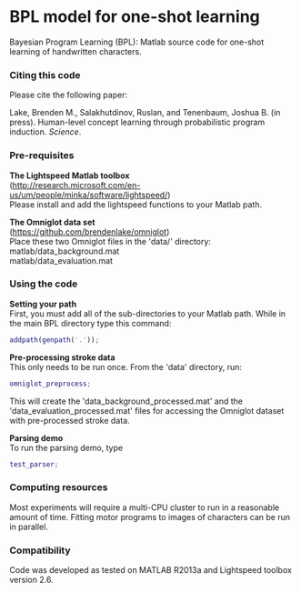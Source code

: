 # BPL model for one-shot learning

Bayesian Program Learning (BPL): Matlab source code for one-shot learning of handwritten characters.

### Citing this code
Please cite the following paper:


Lake, Brenden M., Salakhutdinov, Ruslan, and Tenenbaum, Joshua B. (in press). Human-level concept learning through probabilistic program induction. _Science_.


### Pre-requisites 

**The Lightspeed Matlab toolbox**   
(http://research.microsoft.com/en-us/um/people/minka/software/lightspeed/)   
Please install and add the lightspeed functions to your Matlab path.

**The Omniglot data set**   
(https://github.com/brendenlake/omniglot)   
Place these two Omniglot files in the 'data/' directory:   
matlab/data_background.mat   
matlab/data_evaluation.mat

### Using the code

**Setting your path**   
First, you must add all of the sub-directories to your Matlab path. While in the main BPL directory type this command:

```matlab
addpath(genpath('.'));
```

**Pre-processing stroke data**   
This only needs to be run once. From the 'data' directory, run:

```matlab
omniglot_preprocess;
```

This will create the 'data_background_processed.mat' and the 'data_evaluation_processed.mat' files for accessing the Omniglot dataset with pre-processed stroke data.

**Parsing demo**   
To run the parsing demo, type 

```matlab
test_parser;
```

### Computing resources

Most experiments will require a multi-CPU cluster to run in a reasonable amount of time. Fitting motor programs to images of characters can be run in parallel.


### Compatibility

Code was developed as tested on MATLAB R2013a and Lightspeed toolbox version 2.6.